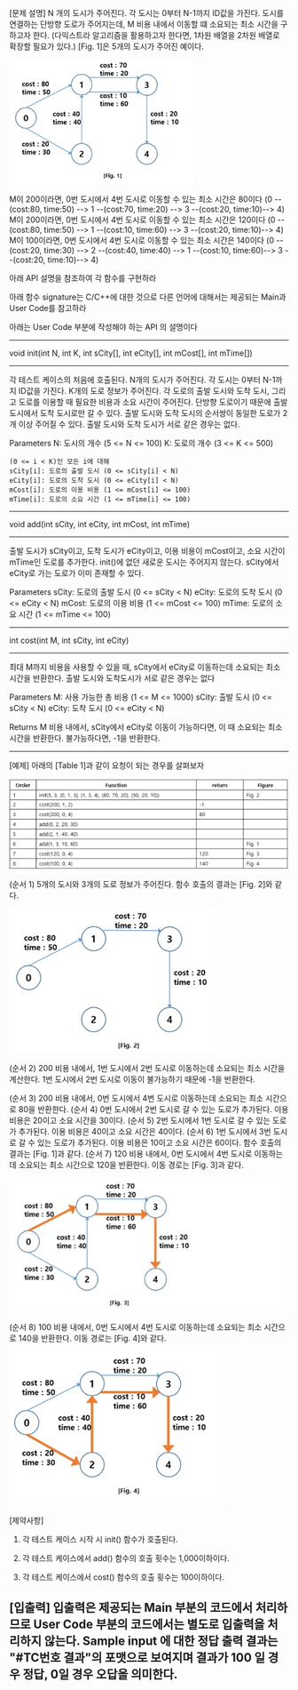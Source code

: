 [문제 설명]
N 개의 도시가 주어진다. 각 도시는 0부터 N-1까지 ID값을 가진다.
도시를 연결하는 단방향 도로가 주어지는데, M 비용 내에서 이동할 떄 소요되는 최소 시간을 구하고자 한다.
(다익스트라 알고리즘을 활용하고자 한다면, 1차원 배열을 2차원 배열로 확장할 필요가 있다.)
[Fig. 1]은 5개의 도시가 주어진 예이다.

![Alt text](image.png)

M이 200이라면, 0번 도시에서 4번 도시로 이동할 수 있는 최소 시간은 80이다
(0 --(cost:80, time:50) --> 1 --(cost:70, time:20) --> 3 --(cost:20, time:10)--> 4)
M이 200이라면, 0번 도시에서 4번 도시로 이동할 수 있는 최소 시간은 120이다
(0 --(cost:80, time:50) --> 1 --(cost:10, time:60) --> 3 --(cost:20, time:10)--> 4)
M이 100이라면, 0번 도시에서 4번 도시로 이동할 수 있는 최소 시간은 140이다
(0 --(cost:20, time:30) --> 2 --(cost:40, time:40) --> 1 --(cost:10, time:60)--> 3 --(cost:20, time:10)--> 4)

아래 API 설명을 참조하여 각 함수를 구현하라

아래 함수 signature는 C/C++에 대한 것으로 다른 언어에 대해서는 제공되는 Main과 User Code를 참고하라

아래는 User Code 부분에 작성해야 하는 API 의 설명이다

---
void init(int N, int K, int sCity[], int eCity[], int mCost[], int mTime[])

---
각 테스트 케이스의 처음에 호출된다.
N개의 도시가 주어진다. 각 도시는 0부터 N-1까지 ID값을 가진다.
K개의 도로 정보가 주어진다. 각 도로의 출발 도시와 도착 도시, 그리고 도로를 이용할 때 필요한 비용과 소요 시간이 주어진다.
단방향 도로이기 때문에 출발 도시에서 도착 도시로만 갈 수 있다.
출발 도시와 도착 도시의 순서쌍이 동일한 도로가 2개 이상 주어질 수 있다.
출발 도시와 도착 도시가 서로 같은 경우는 없다.

Parameters
    N: 도시의 개수 (5 <= N <= 100)
    K: 도로의 개수 (3 <= K <= 500)

    (0 <= i < K)인 모든 i에 대해
    sCity[i]: 도로의 출발 도시 (0 <= sCity[i] < N)
    eCity[i]: 도로의 도착 도시 (0 <= eCity[i] < N)
    mCost[i]: 도로의 이용 비용 (1 <= mCost[i] <= 100)
    mTime[i]: 도로의 소요 시간 (1 <= mTime[i] <= 100)

--- 
void add(int sCity, int eCity, int mCost, int mTime)

---
출발 도시가 sCity이고, 도착 도시가 eCity이고, 이용 비용이 mCost이고, 소요 시간이 mTime인 도로를 추가한다.
init()에 없던 새로운 도시는 주어지지 않는다.
sCity에서 eCity로 가는 도로가 이미 존재할 수 있다.

Parameters
    sCity: 도로의 출발 도시 (0 <= sCity < N)
    eCity: 도로의 도착 도시 (0 <= eCity < N)
    mCost: 도로의 이용 비용 (1 <= mCost <= 100)
    mTime: 도로의 소요 시간 (1 <= mTime <= 100)

---
int cost(int M, int sCity, int eCity)

---
최대 M까지 비용을 사용할 수 있을 때, sCity에서 eCity로 이동하는데 소요되는 최소 시간을 반환한다.
출발 도시와 도착도시가 서로 같은 경우는 없다

Parameters
    M: 사용 가능한 총 비용 (1 <= M <= 1000)
    sCity: 출발 도시 (0 <= sCity < N)
    eCity: 도착 도시 (0 <= eCity < N)

Returns
    M 비용 내에서, sCity에서 eCity로 이동이 가능하다면, 이 때 소요되는 최소 시간을 반환한다.
    불가능하다면, -1을 반환한다.

---
[예제]
아래의 [Table 1]과 같이 요청이 되는 경우를 살펴보자

![Alt text](image-1.png)

(순서 1) 5개의 도시와 3개의 도로 정보가 주어진다. 함수 호출의 결과는 [Fig. 2]와 같다.

![Alt text](image-2.png)

(순서 2) 200 비용 내에서, 1번 도시에서 2번 도시로 이동하는데 소요되는 최소 시간을 계산한다.
1번 도시에서 2번 도시로 이동이 불가능하기 때문에 -1을 반환한다.

(순서 3) 200 비용 내에서, 0번 도시에서 4번 도시로 이동하는데 소요되는 최소 시간으로 80을 반환한다.
(순서 4) 0번 도시에서 2번 도시로 갈 수 있는 도로가 추가된다. 이용 비용은 20이고 소요 시간을 30이다.
(순서 5) 2번 도시에서 1번 도시로 갈 수 있는 도로가 추가된다. 이용 비용은 40이고 소요 시간은 40이다.
(순서 6) 1번 도시에서 3번 도시로 갈 수 있는 도로가 추가된다. 이용 비용은 10이고 소요 시간은 60이다. 
함수 호출의 결과는 [Fig. 1]과 같다.
(순서 7) 120 비용 내에서, 0번 도시에서 4번 도시로 이동하는데 소요되는 최소 시간으로 120을 반환한다.
이동 경로는 [Fig. 3]과 같다.

![Alt text](image-3.png)

(순서 8) 100 비용 내에서, 0번 도시에서 4번 도시로 이동하는데 소요되는 최소 시간으로 140을 반환한다.
이동 경로는 [Fig. 4]와 같다.

![Alt text](image-4.png)

[제약사항]

1. 각 테스트 케이스 시작 시 init() 함수가 호출된다.

2. 각 테스트 케이스에서 add() 함수의 호출 횟수는 1,000이하이다.

3. 각 테스트 케이스에서 cost() 함수의 호출 횟수는 100이하이다.


[입출력]
입출력은 제공되는 Main 부분의 코드에서 처리하므로 User Code 부분의 코드에서는 별도로 입출력을 처리하지 않는다.
Sample input 에 대한 정답 출력 결과는 "#TC번호 결과"의 포맷으로 보여지며 결과가 100 일 경우 정답, 0일 경우 오답을 의미한다.
---
